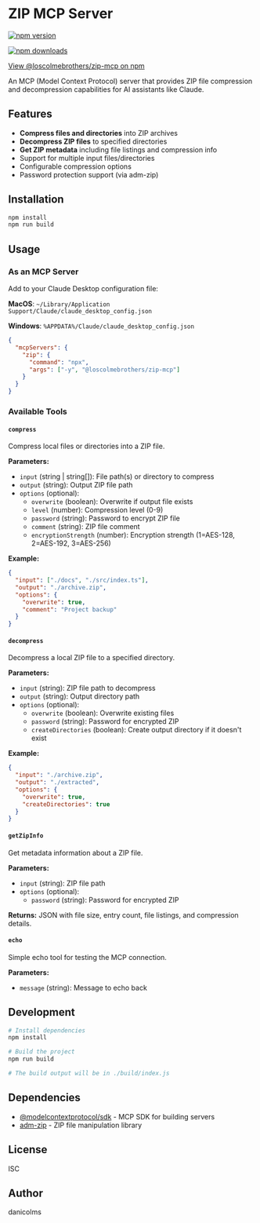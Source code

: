 # ZIP MCP Server

[![npm version](https://img.shields.io/npm/v/@loscolmebrothers/zip-mcp.svg)](https://www.npmjs.com/package/@loscolmebrothers/zip-mcp)

[![npm downloads](https://img.shields.io/npm/dm/@loscolmebrothers/zip-mcp.svg)](https://www.npmjs.com/package/@loscolmebrothers/zip-mcp)

[View @loscolmebrothers/zip-mcp on npm](https://www.npmjs.com/package/@loscolmebrothers/zip-mcp)

An MCP (Model Context Protocol) server that provides ZIP file compression and decompression capabilities for AI assistants like Claude.


## Features

- **Compress files and directories** into ZIP archives
- **Decompress ZIP files** to specified directories
- **Get ZIP metadata** including file listings and compression info
- Support for multiple input files/directories
- Configurable compression options
- Password protection support (via adm-zip)

## Installation

```bash
npm install
npm run build
```

## Usage

### As an MCP Server

Add to your Claude Desktop configuration file:

**MacOS**: `~/Library/Application Support/Claude/claude_desktop_config.json`

**Windows**: `%APPDATA%/Claude/claude_desktop_config.json`

```json
{
  "mcpServers": {
    "zip": {
      "command": "npx",
      "args": ["-y", "@loscolmebrothers/zip-mcp"]
    }
  }
}
```

### Available Tools

#### `compress`

Compress local files or directories into a ZIP file.

**Parameters:**
- `input` (string | string[]): File path(s) or directory to compress
- `output` (string): Output ZIP file path
- `options` (optional):
  - `overwrite` (boolean): Overwrite if output file exists
  - `level` (number): Compression level (0-9)
  - `password` (string): Password to encrypt ZIP file
  - `comment` (string): ZIP file comment
  - `encryptionStrength` (number): Encryption strength (1=AES-128, 2=AES-192, 3=AES-256)

**Example:**
```json
{
  "input": ["./docs", "./src/index.ts"],
  "output": "./archive.zip",
  "options": {
    "overwrite": true,
    "comment": "Project backup"
  }
}
```

#### `decompress`

Decompress a local ZIP file to a specified directory.

**Parameters:**
- `input` (string): ZIP file path to decompress
- `output` (string): Output directory path
- `options` (optional):
  - `overwrite` (boolean): Overwrite existing files
  - `password` (string): Password for encrypted ZIP
  - `createDirectories` (boolean): Create output directory if it doesn't exist

**Example:**
```json
{
  "input": "./archive.zip",
  "output": "./extracted",
  "options": {
    "overwrite": true,
    "createDirectories": true
  }
}
```

#### `getZipInfo`

Get metadata information about a ZIP file.

**Parameters:**
- `input` (string): ZIP file path
- `options` (optional):
  - `password` (string): Password for encrypted ZIP

**Returns:** JSON with file size, entry count, file listings, and compression details.

#### `echo`

Simple echo tool for testing the MCP connection.

**Parameters:**
- `message` (string): Message to echo back

## Development

```bash
# Install dependencies
npm install

# Build the project
npm run build

# The build output will be in ./build/index.js
```

## Dependencies

- [@modelcontextprotocol/sdk](https://github.com/modelcontextprotocol/sdk) - MCP SDK for building servers
- [adm-zip](https://github.com/cthackers/adm-zip) - ZIP file manipulation library

## License

ISC

## Author

danicolms

